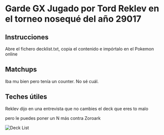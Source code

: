 # Garde GX Jugado por Tord Reklev en el torneo nosequé del año 29017

## Instrucciones

Abre el fichero decklist.txt, copia el contenido e impórtalo en el Pokemon online

## Matchups

Iba mu bien pero tenía un counter. No sé cuál.

## Teches útiles

Reklev dijo en una entrevista que no cambies el deck que eres to malo

pero le puedes poner un N más contra Zoroark

![Deck List](./decklist.jpg)
